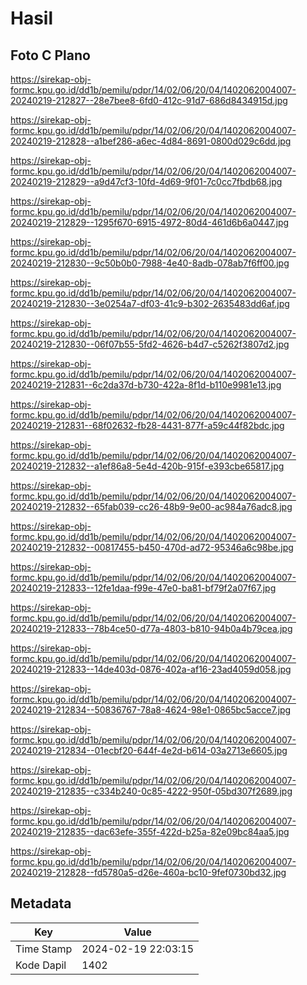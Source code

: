 # Hasil

## Foto C Plano

https://sirekap-obj-formc.kpu.go.id/dd1b/pemilu/pdpr/14/02/06/20/04/1402062004007-20240219-212827--28e7bee8-6fd0-412c-91d7-686d8434915d.jpg

https://sirekap-obj-formc.kpu.go.id/dd1b/pemilu/pdpr/14/02/06/20/04/1402062004007-20240219-212828--a1bef286-a6ec-4d84-8691-0800d029c6dd.jpg

https://sirekap-obj-formc.kpu.go.id/dd1b/pemilu/pdpr/14/02/06/20/04/1402062004007-20240219-212829--a9d47cf3-10fd-4d69-9f01-7c0cc7fbdb68.jpg

https://sirekap-obj-formc.kpu.go.id/dd1b/pemilu/pdpr/14/02/06/20/04/1402062004007-20240219-212829--1295f670-6915-4972-80d4-461d6b6a0447.jpg

https://sirekap-obj-formc.kpu.go.id/dd1b/pemilu/pdpr/14/02/06/20/04/1402062004007-20240219-212830--9c50b0b0-7988-4e40-8adb-078ab7f6ff00.jpg

https://sirekap-obj-formc.kpu.go.id/dd1b/pemilu/pdpr/14/02/06/20/04/1402062004007-20240219-212830--3e0254a7-df03-41c9-b302-2635483dd6af.jpg

https://sirekap-obj-formc.kpu.go.id/dd1b/pemilu/pdpr/14/02/06/20/04/1402062004007-20240219-212830--06f07b55-5fd2-4626-b4d7-c5262f3807d2.jpg

https://sirekap-obj-formc.kpu.go.id/dd1b/pemilu/pdpr/14/02/06/20/04/1402062004007-20240219-212831--6c2da37d-b730-422a-8f1d-b110e9981e13.jpg

https://sirekap-obj-formc.kpu.go.id/dd1b/pemilu/pdpr/14/02/06/20/04/1402062004007-20240219-212831--68f02632-fb28-4431-877f-a59c44f82bdc.jpg

https://sirekap-obj-formc.kpu.go.id/dd1b/pemilu/pdpr/14/02/06/20/04/1402062004007-20240219-212832--a1ef86a8-5e4d-420b-915f-e393cbe65817.jpg

https://sirekap-obj-formc.kpu.go.id/dd1b/pemilu/pdpr/14/02/06/20/04/1402062004007-20240219-212832--65fab039-cc26-48b9-9e00-ac984a76adc8.jpg

https://sirekap-obj-formc.kpu.go.id/dd1b/pemilu/pdpr/14/02/06/20/04/1402062004007-20240219-212832--00817455-b450-470d-ad72-95346a6c98be.jpg

https://sirekap-obj-formc.kpu.go.id/dd1b/pemilu/pdpr/14/02/06/20/04/1402062004007-20240219-212833--12fe1daa-f99e-47e0-ba81-bf79f2a07f67.jpg

https://sirekap-obj-formc.kpu.go.id/dd1b/pemilu/pdpr/14/02/06/20/04/1402062004007-20240219-212833--78b4ce50-d77a-4803-b810-94b0a4b79cea.jpg

https://sirekap-obj-formc.kpu.go.id/dd1b/pemilu/pdpr/14/02/06/20/04/1402062004007-20240219-212833--14de403d-0876-402a-af16-23ad4059d058.jpg

https://sirekap-obj-formc.kpu.go.id/dd1b/pemilu/pdpr/14/02/06/20/04/1402062004007-20240219-212834--50836767-78a8-4624-98e1-0865bc5acce7.jpg

https://sirekap-obj-formc.kpu.go.id/dd1b/pemilu/pdpr/14/02/06/20/04/1402062004007-20240219-212834--01ecbf20-644f-4e2d-b614-03a2713e6605.jpg

https://sirekap-obj-formc.kpu.go.id/dd1b/pemilu/pdpr/14/02/06/20/04/1402062004007-20240219-212835--c334b240-0c85-4222-950f-05bd307f2689.jpg

https://sirekap-obj-formc.kpu.go.id/dd1b/pemilu/pdpr/14/02/06/20/04/1402062004007-20240219-212835--dac63efe-355f-422d-b25a-82e09bc84aa5.jpg

https://sirekap-obj-formc.kpu.go.id/dd1b/pemilu/pdpr/14/02/06/20/04/1402062004007-20240219-212828--fd5780a5-d26e-460a-bc10-9fef0730bd32.jpg


## Metadata

| Key        | Value               |
| ---------- | ------------------- |
| Time Stamp | 2024-02-19 22:03:15 |
| Kode Dapil | 1402                |




